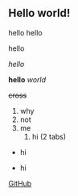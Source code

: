 ## Hello world!

hello
hello

hello

*hello*

**hello** _world_

~~cross~~

1. why
2. not
3. me
    1. hi (2 tabs)
    
+ hi
* hi

[GitHub](http://github.com)

